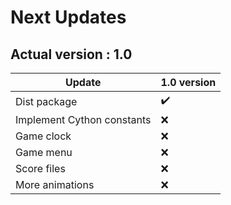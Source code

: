 # Next Updates
## Actual version : 1.0

 Update                     | 1.0 version
----------------------------|------------
 Dist package               | :heavy_check_mark:
 Implement Cython constants | :x:
 Game clock                 | :x:
 Game menu                  | :x:
 Score files                | :x:
 More animations            | :x:
